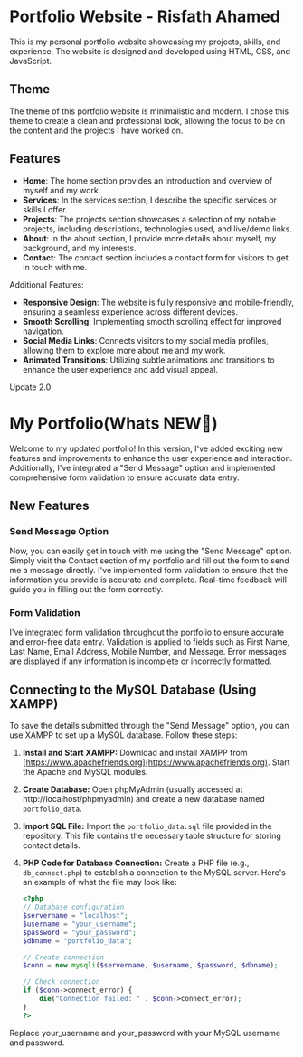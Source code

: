 # Portfolio Website - Risfath Ahamed

This is my personal portfolio website showcasing my projects, skills, and experience. The website is designed and developed using HTML, CSS, and JavaScript.

## Theme
The theme of this portfolio website is minimalistic and modern. I chose this theme to create a clean and professional look, allowing the focus to be on the content and the projects I have worked on.

## Features
- **Home**: The home section provides an introduction and overview of myself and my work.
- **Services**: In the services section, I describe the specific services or skills I offer.
- **Projects**: The projects section showcases a selection of my notable projects, including descriptions, technologies used, and live/demo links.
- **About**: In the about section, I provide more details about myself, my background, and my interests.
- **Contact**: The contact section includes a contact form for visitors to get in touch with me.

Additional Features:
- **Responsive Design**: The website is fully responsive and mobile-friendly, ensuring a seamless experience across different devices.
- **Smooth Scrolling**: Implementing smooth scrolling effect for improved navigation.
- **Social Media Links**: Connects visitors to my social media profiles, allowing them to explore more about me and my work.
- **Animated Transitions**: Utilizing subtle animations and transitions to enhance the user experience and add visual appeal.






Update 2.0
# My Portfolio(Whats NEW🤩)

Welcome to my updated portfolio! In this version, I've added exciting new features and improvements to enhance the user experience and interaction. Additionally, I've integrated a "Send Message" option and implemented comprehensive form validation to ensure accurate data entry.

## New Features

### Send Message Option

Now, you can easily get in touch with me using the "Send Message" option. Simply visit the Contact section of my portfolio and fill out the form to send me a message directly. I've implemented form validation to ensure that the information you provide is accurate and complete. Real-time feedback will guide you in filling out the form correctly.

### Form Validation

I've integrated form validation throughout the portfolio to ensure accurate and error-free data entry. Validation is applied to fields such as First Name, Last Name, Email Address, Mobile Number, and Message. Error messages are displayed if any information is incomplete or incorrectly formatted.

## Connecting to the MySQL Database (Using XAMPP)

To save the details submitted through the "Send Message" option, you can use XAMPP to set up a MySQL database. Follow these steps:

1. **Install and Start XAMPP:**
   Download and install XAMPP from [https://www.apachefriends.org](https://www.apachefriends.org). Start the Apache and MySQL modules.

2. **Create Database:**
   Open phpMyAdmin (usually accessed at http://localhost/phpmyadmin) and create a new database named `portfolio_data`.

3. **Import SQL File:**
   Import the `portfolio_data.sql` file provided in the repository. This file contains the necessary table structure for storing contact details.

4. **PHP Code for Database Connection:**
   Create a PHP file (e.g., `db_connect.php`) to establish a connection to the MySQL server. Here's an example of what the file may look like:

   ```php
   <?php
   // Database configuration
   $servername = "localhost";
   $username = "your_username";
   $password = "your_password";
   $dbname = "portfolio_data";

   // Create connection
   $conn = new mysqli($servername, $username, $password, $dbname);

   // Check connection
   if ($conn->connect_error) {
       die("Connection failed: " . $conn->connect_error);
   }
   ?>
Replace your_username and your_password with your MySQL username and password.
